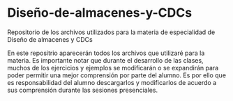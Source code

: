 # Diseño-de-almacenes-y-CDCs
Repositorio de los archivos utilizados para la materia de especialidad de Diseño de almacenes y CDCs

En este repositrio aparecerán todos los archivos que utilizaré para la materia. Es importante notar que durante el desarrollo de las clases, muchos de los ejercicios y ejemplos se modificarán o se expandirán para poder permitir una mejor comprensión por parte del alumno. Es por ello que es responsabilidad del alumno descargarlos y modificarlos de acuerdo a sus comprensión durante las sesiones presenciales.
